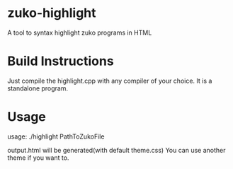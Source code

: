 # zuko-highlight
A tool to syntax highlight zuko programs in HTML
# Build Instructions
  Just compile the highlight.cpp with any compiler of your choice. It is a standalone program.
# Usage
usage: ./highlight PathToZukoFile

output.html will be generated(with default theme.css)
You can use another theme if you want to.
